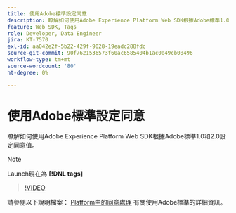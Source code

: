 ```yaml
---
title: 使用Adobe標準設定同意
description: 瞭解如何使用Adobe Experience Platform Web SDK根據Adobe標準1.0和2.0設定同意值。
feature: Web SDK, Tags
role: Developer, Data Engineer
jira: KT-7570
exl-id: aa042e2f-5b22-429f-9028-19eadc288fdc
source-git-commit: 90f7621536573f60ac6585404b1ac0e49cb08496
workflow-type: tm+mt
source-wordcount: '80'
ht-degree: 0%

---
```


# 使用Adobe標準設定同意

瞭解如何使用Adobe Experience Platform Web SDK根據Adobe標準1.0和2.0設定同意值。

>[!NOTE]
>
> Launch現在為 **[!DNL tags]**

>[!VIDEO](https://video.tv.adobe.com/v/332694/?quality=12&learn=on)

請參閱以下說明檔案： [Platform中的同意處理](https://experienceleague.adobe.com/docs/experience-platform/landing/governance-privacy-security/consent/iab/overview.html) 有關使用Adobe標準的詳細資訊。
